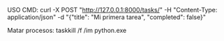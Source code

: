 USO CMD:
curl -X POST "http://127.0.0.1:8000/tasks/" -H "Content-Type: application/json" -d "{\"title\": \"Mi primera tarea\", \"completed\": false}"

Matar procesos:
taskkill /f /im python.exe